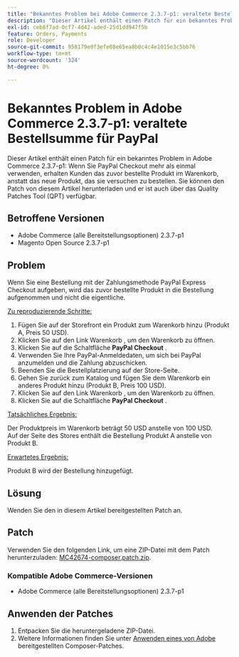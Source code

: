 ```yaml
---
title: "Bekanntes Problem bei Adobe Commerce 2.3.7-p1: veraltete Bestellsumme für PayPal"
description: "Dieser Artikel enthält einen Patch für ein bekanntes Problem in Adobe Commerce 2.3.7-p1: Wenn Sie PayPal Checkout verwenden, erhalten Kunden das zuvor bestellte Produkt mehr als einmal im Warenkorb, anstatt das neue Produkt zu bestellen."
exl-id: ceb8f7ad-0cf7-4d42-aded-25d1dd947f5b
feature: Orders, Payments
role: Developer
source-git-commit: 958179e0f3efe08e65ea8b0c4c4e1015e3c5bb76
workflow-type: tm+mt
source-wordcount: '324'
ht-degree: 0%

---
```


# Bekanntes Problem in Adobe Commerce 2.3.7-p1: veraltete Bestellsumme für PayPal

Dieser Artikel enthält einen Patch für ein bekanntes Problem in Adobe Commerce 2.3.7-p1: Wenn Sie PayPal Checkout mehr als einmal verwenden, erhalten Kunden das zuvor bestellte Produkt im Warenkorb, anstatt das neue Produkt, das sie versuchen zu bestellen.
Sie können den Patch von diesem Artikel herunterladen und er ist auch über das Quality Patches Tool (QPT) verfügbar.

## Betroffene Versionen

* Adobe Commerce (alle Bereitstellungsoptionen) 2.3.7-p1
* Magento Open Source 2.3.7-p1

## Problem

Wenn Sie eine Bestellung mit der Zahlungsmethode PayPal Express Checkout aufgeben, wird das zuvor bestellte Produkt in die Bestellung aufgenommen und nicht die eigentliche.

<u>Zu reproduzierende Schritte:</u>

1. Fügen Sie auf der Storefront ein Produkt zum Warenkorb hinzu (Produkt A, Preis 50 USD).
1. Klicken Sie auf den Link Warenkorb , um den Warenkorb zu öffnen.
1. Klicken Sie auf die Schaltfläche **PayPal Checkout** .
1. Verwenden Sie Ihre PayPal-Anmeldedaten, um sich bei PayPal anzumelden und die Zahlung abzuschicken.
1. Beenden Sie die Bestellplatzierung auf der Store-Seite.
1. Gehen Sie zurück zum Katalog und fügen Sie dem Warenkorb ein anderes Produkt hinzu (Produkt B, Preis 100 USD).
1. Klicken Sie auf den Link Warenkorb , um den Warenkorb zu öffnen.
1. Klicken Sie auf die Schaltfläche **PayPal Checkout** .

<u>Tatsächliches Ergebnis:</u>

Der Produktpreis im Warenkorb beträgt 50 USD anstelle von 100 USD.<br/>
Auf der Seite des Stores enthält die Bestellung Produkt A anstelle von Produkt B.

<u>Erwartetes Ergebnis:</u>

Produkt B wird der Bestellung hinzugefügt.

## Lösung

Wenden Sie den in diesem Artikel bereitgestellten Patch an.

## Patch

Verwenden Sie den folgenden Link, um eine ZIP-Datei mit dem Patch herunterzuladen: [MC42674-composer.patch.zip](assets/MC42674-composer.patch.zip).

### Kompatible Adobe Commerce-Versionen

* Adobe Commerce (alle Bereitstellungsoptionen) 2.3.7-p1

## Anwenden der Patches

1. Entpacken Sie die heruntergeladene ZIP-Datei.
1. Weitere Informationen finden Sie unter [Anwenden eines von Adobe](/help/how-to/general/how-to-apply-a-composer-patch-provided-by-magento.md) bereitgestellten Composer-Patches.
